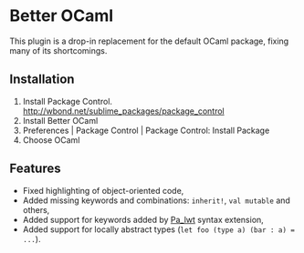 Better OCaml
============

This plugin is a drop-in replacement for the default OCaml package, fixing many of its
shortcomings.

Installation
------------

1. Install Package Control. http://wbond.net/sublime_packages/package_control
2. Install Better OCaml
  1. Preferences | Package Control | Package Control: Install Package
  2. Choose OCaml

Features
--------

* Fixed highlighting of object-oriented code,
* Added missing keywords and combinations: `inherit!`, `val mutable` and others,
* Added support for keywords added by [Pa_lwt][] syntax extension,
* Added support for locally abstract types (`let foo (type a) (bar : a) = ...`).

[Pa_lwt]: http://ocsigen.org/lwt/api/Pa_lwt
